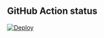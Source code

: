 ## GitHub Action status

[![Deploy](https://github.com/sasha-9957/test-myhome-bakend/actions/workflows/depoy.yml/badge.svg)](https://github.com/sasha-9957/test-myhome-bakend/actions/workflows/depoy.yml)